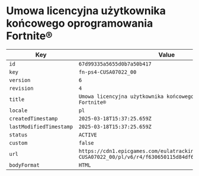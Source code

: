 # Umowa licencyjna użytkownika końcowego oprogramowania Fortnite®

| Key | Value |
| --- | ----- |
| `id` | `67d99335a5655d0b7a50b417` |
| `key` | `fn-ps4-CUSA07022_00` |
| `version` | `6` |
| `revision` | `4` |
| `title` | `Umowa licencyjna użytkownika końcowego oprogramowania Fortnite®` |
| `locale` | `pl` |
| `createdTimestamp` | `2025-03-18T15:37:25.659Z` |
| `lastModifiedTimestamp` | `2025-03-18T15:37:25.659Z` |
| `status` | `ACTIVE` |
| `custom` | `false` |
| `url` | `https://cdn1.epicgames.com/eulatracking-download/fn-ps4-CUSA07022_00/pl/v6/r4/f630650115d84df63a981bd19e64550e.pdf` |
| `bodyFormat` | `HTML` |
